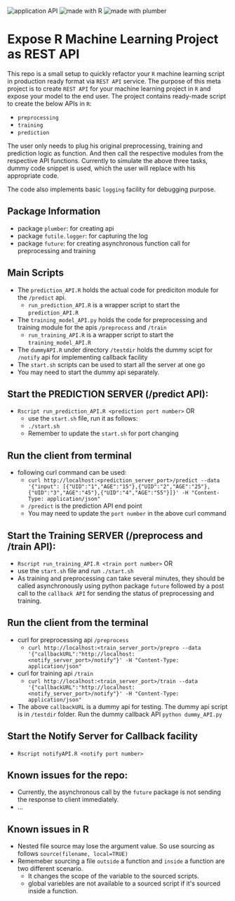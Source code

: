   <img src="https://img.shields.io/badge/application-REST%20API-yellow.svg?style=flat" alt="application API">  <img src="https://img.shields.io/badge/language-R-green.svg?style=flat" alt="made with R"> <img src="https://img.shields.io/badge/package-Plumber-blue.svg?style=flat" alt="made with plumber">

# Expose R Machine Learning Project as REST API

This repo is a small setup to quickly refactor your `R` machine learning script in production ready format via `REST API` service.
The purpose of this meta project is to create `REST API` for your machine learning project in `R` and expose your model
to the end user. The project contains ready-made script to create the below APIs in `R`:

- `preprocessing` 
- `training`
- `prediction`

The user only needs to plug his original preprocessing, training and prediction logic as
function. And then call the respective modules from the respective API functions. Currently to simulate the above three tasks, dummy
code snippet is used, which the user will replace with his appropriate code. 
 
The code also implements basic `logging` facility for debugging purpose.



## Package Information


+ package `plumber`: for creating api
+ package `futile.logger`: for capturing the log
+ package `future`: for creating asynchronous function call for preprocessing and training


## Main Scripts


+ The `prediction_API.R` holds the actual code for prediciton module for the `/predict` api.
  + `run_prediction_API.R` is a wrapper script to start the `prediction_API.R`
+ The `training_model_API.py` holds the code for preprocessing and training module for the apis `/preprocess` and `/train`
  + `run_training_API.R` is a wrapper script to start the `training_model_API.R`
+ The `dummyAPI.R` under directory `/testdir` holds the dummy scipt for `/notify` api for implementing callback facility
+ The `start.sh` scripts can be used to start all the server at one go
+ You may need to start the dummy api separately.


## Start the PREDICTION SERVER (/predict API):


+ `Rscript run_prediction_API.R <prediction port number>` OR
  + use the `start.sh` file, run it as follows:
   + `./start.sh`
   + Remember to update the `start.sh` for port changing
## Run the client from terminal
  + following curl command can be used:
    + `curl http://localhost:<prediction_server_port>/predict --data '{"input": [{"UID":"1","AGE":"15"},{"UID":"2","AGE":"25"},{"UID":"3","AGE":"45"},{"UID":"4","AGE":"55"}]}' -H "Content-Type: application/json"`
	+ `/predict` is the prediction API end point
	+ You may need to update the `port number` in the above curl command


## Start the Training SERVER (/preprocess and /train API):
  +  `Rscript run_training_API.R <train port number>` OR
  + use the `start.sh` file and run `./start.sh`
  + As training and preprocessing can take several minutes, they should be called asynchronously using python package `future` followed by a post call to the `callback API` for sending the status of preprocessing and training.

## Run the client from the terminal 
  + curl for preprocessing api `/preprocess`
    + `curl http://localhost:<train_server_port>/prepro --data '{"callbackURL":"http://localhost:<notify_server_port>/notify"}' -H "Content-Type: application/json"`
  + curl for training api `/train`
    + `curl http://localhost:<train_server_port>/train --data '{"callbackURL":"http://localhost:<notify_server_port>/notify"}' -H "Content-Type: application/json"`
  + The above `callbackURL` is a dummy api for testing. The dummy api script is in `/testdir` folder. Run the dummy callback API `python dummy_API.py`

## Start the Notify Server for Callback facility
  + `Rscript notifyAPI.R <notify port number>` 

## Known issues for the repo:
  + Currently, the asynchronous call by the `future` package is not sending the response to client immediately.
  + ...

## Known issues in R
  + Nested file source may lose the argument value. So use sourcing as follows
  `source(filename, local=TRUE)`
  + Rememeber sourcing a file `outside` a function and `inside` a function are two different scenario.
    + It changes the scope of the variable to the sourced scripts.
	+ global variebles are not available to a sourced script if it's sourced inside a function.

